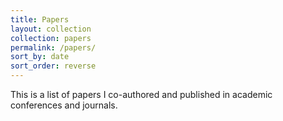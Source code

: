 ```yaml
---
title: Papers
layout: collection
collection: papers
permalink: /papers/
sort_by: date
sort_order: reverse
---
```


This is a list of papers I co-authored and published in academic conferences and journals. 